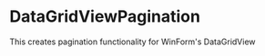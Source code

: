 DataGridViewPagination
======================

This creates pagination functionality for WinForm's DataGridView
